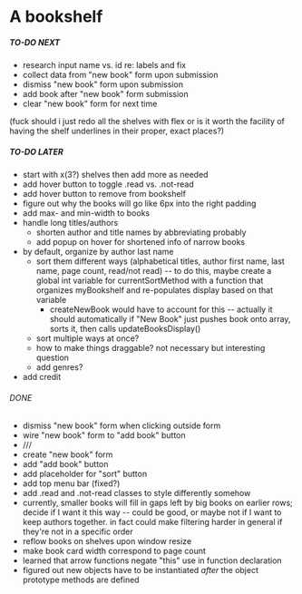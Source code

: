 # A bookshelf

##### TO-DO NEXT
- research input name vs. id re: labels and fix
- collect data from "new book" form upon submission
- dismiss "new book" form upon submission
- add book after "new book" form submission
- clear "new book" form for next time

(fuck should i just redo all the shelves with flex or is it worth the facility of having the shelf underlines in their proper, exact places?)

##### TO-DO LATER
- start with x(3?) shelves then add more as needed
- add hover button to toggle .read vs. .not-read
- add hover button to remove from bookshelf
- figure out why the books will go like 6px into the right padding
- add max- and min-width to books
- handle long titles/authors
    - shorten author and title names by abbreviating probably
    - add popup on hover for shortened info of narrow books
- by default, organize by author last name
    - sort them different ways (alphabetical titles, author first name, last name, page count, read/not read) -- to do this, maybe create a global int variable for currentSortMethod with a function that organizes myBookshelf and re-populates display based on that variable 
        - createNewBook would have to account for this -- actually it should automatically if "New Book" just pushes book onto array, sorts it, then calls updateBooksDisplay()
    - sort multiple ways at once?
    - how to make things draggable?  not necessary but interesting question
    - add genres?
- add credit

###### DONE
- dismiss "new book" form when clicking outside form
- wire "new book" form to "add book" button
- ///
- create "new book" form
- add "add book" button
- add placeholder for "sort" button
- add top menu bar (fixed?)
- add .read and .not-read classes to style differently somehow
- currently, smaller books will fill in gaps left by big books on earlier rows; decide if I want it this way -- could be good, or maybe not if I want to keep authors together.  in fact could make filtering harder in general if they're not in a specific order
- reflow books on shelves upon window resize
- make book card width correspond to page count
- learned that arrow functions negate "this" use in function declaration
- figured out new objects have to be instantiated *after* the object prototype methods are defined